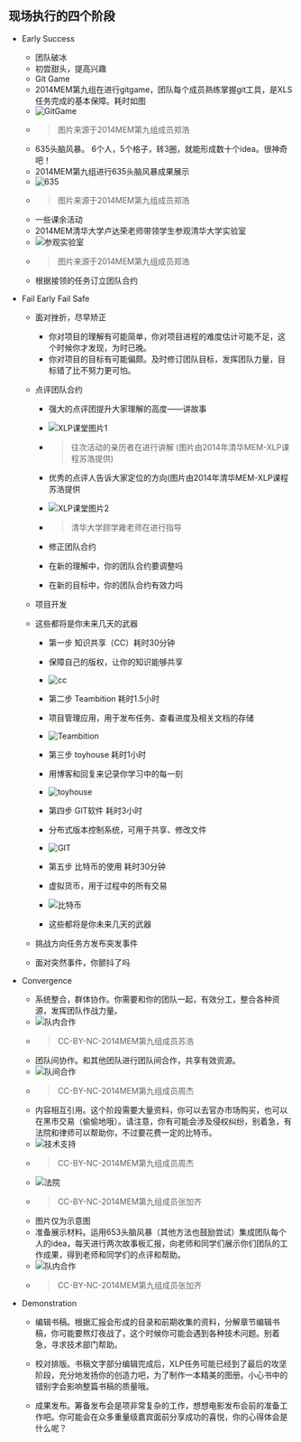 ## 现场执行的四个阶段

* Early Success
	* 团队破冰
	* 初尝甜头，提高兴趣
	* Git Game
 	* 2014MEM第九组在进行gitgame，团队每个成员熟练掌握git工具，是XLS任务完成的基本保障。耗时如图
 	* ![GitGame](../assets/FranksData/IMG_1047.png)
 	* > 图片来源于2014MEM第九组成员郑浩
	* 635头脑风暴。  6个人，5个格子，转3圈，就能形成数十个idea。很神奇吧！
 	* 2014MEM第九组进行635头脑风暴成果展示
 	* ![635](../assets/FranksData/1.png)
 	* > 图片来源于2014MEM第九组成员郑浩
 	* 一些课余活动
  	* 2014MEM清华大学卢达荣老师带领学生参观清华大学实验室
  	* ![参观实验室](../assets/FranksData/2.png)
  	* > 图片来源于2014MEM第九组成员郑浩
	* 根据接领的任务订立团队合约
* Fail Early Fail Safe
  * 面对挫折，尽早矫正
	 * 你对项目的理解有可能简单，你对项目进程的难度估计可能不足，这个时候你才发现，为时已晚。
	 * 你对项目的目标有可能偏颇。及时修订团队目标，发挥团队力量，目标错了比不努力更可怕。
  * 点评团队合约

	 * 强大的点评团提升大家理解的高度——讲故事
	 * ![XLP课堂图片1](../assets\execution\four_stage\XLP课堂图片1.png)
	 *  > 往次活动的亲历者在进行讲解
	 (图片由2014年清华MEM-XLP课程苏浩提供)

	 * 优秀的点评人告诉大家定位的方向(图片由2014年清华MEM-XLP课程苏浩提供

	 * ![XLP课堂图片2](../assets\execution\four_stage\XLP课堂图片2.png)

	 * > 清华大学顾学雍老师在进行指导
     * 修正团队合约

	 * 在新的理解中，你的团队合约要调整吗
	 * 在新的目标中，你的团队合约有效力吗
  * 项目开发
   * 这些都将是你未来几天的武器
	 * 第一步   知识共享（CC）耗时30分钟

     * 保障自己的版权，让你的知识能够共享
     * ![cc](../assets\execution\four_stage\a.png)

     * 第二步   Teambition    耗时1.5小时
     * 项目管理应用，用于发布任务、查看进度及相关文档的存储
     * ![Teambition](../assets\execution\four_stage\b.png)

     * 第三步   toyhouse      耗时1小时
     * 用博客和回复来记录你学习中的每一刻
     * ![toyhouse](../assets\execution\four_stage\c.png)

     * 第四步   GIT软件       耗时3小时
     * 分布式版本控制系统，可用于共享、修改文件
     * ![GIT](../assets\execution\four_stage\d.png)

     * 第五步   比特币的使用  耗时30分钟
     * 虚拟货币，用于过程中的所有交易
     * ![比特币](../assets\execution\four_stage\e.png)

     * 这些都将是你未来几天的武器


	* 挑战方向任务方发布突发事件
     * 面对突然事件，你颤抖了吗
* Convergence
	* 系统整合，群体协作。你需要和你的团队一起，有效分工，整合各种资源，发挥团队作战力量。
	* ![队内合作](../assets/FranksData/01.png)
	* > CC-BY-NC-2014MEM第九组成员苏浩
	* 团队间协作。和其他团队进行团队间合作，共享有效资源。
	* ![队间合作](../assets/FranksData/04.png)
	* > CC-BY-NC-2014MEM第九组成员周杰
	* 内容相互引用。这个阶段需要大量资料，你可以去官办市场购买，也可以在黑市交易（偷偷地哦）。请注意，你有可能会涉及侵权纠纷，别着急，有法院和律师可以帮助你，不过要花费一定的比特币。
	* ![技术支持](../assets/FranksData/05.png)
	* > CC-BY-NC-2014MEM第九组成员周杰
	* ![法院](../assets/FranksData/02.png)
	* > CC-BY-NC-2014MEM第九组成员张加齐
	* 图片仅为示意图
	* 准备展示材料。运用653头脑风暴（其他方法也鼓励尝试）集成团队每个人的idea，每天进行两次故事板汇报，向老师和同学们展示你们团队的工作成果，得到老师和同学们的点评和帮助。
	* ![队内合作](../assets/FranksData/03.png)
	* > CC-BY-NC-2014MEM第九组成员张加齐


* Demonstration
	* 编辑书稿。根据汇报会形成的目录和前期收集的资料，分解章节编辑书稿，你可能要熬灯夜战了，这个时候你可能会遇到各种技术问题。别着急，寻求技术部门帮助。

    * 校对排版。书稿文字部分编辑完成后，XLP任务可能已经到了最后的攻坚阶段，充分地发扬你的创造力吧，为了制作一本精美的图册。小心书中的错别字会影响整篇书稿的质量哦。

    * 成果发布。筹备发布会是项非常复杂的工作，想想电影发布会前的准备工作吧。你可能会在众多重量级嘉宾面前分享成功的喜悦，你的心得体会是什么呢？






